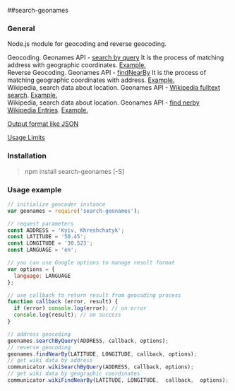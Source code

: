 ##search-geonames

### General

Node.js module for geocoding and reverse geocoding.  

Geocoding. Geonames API - [search by query](http://www.geonames.org/export/geonames-search.html)
It is the process of matching address with geographic coordinates. [Example.](http://api.geonames.org/findNearbyJSON?lat=47.3&lng=9&username=demo&style=LONG)  
Reverse Geocoding. Geonames API - [findNearBy](http://www.geonames.org/export/web-services.html#findNearby)
It is the process of matching geographic coordinates with address. [Example.](http://api.geonames.org/findNearbyJSON?lat=47.3&lng=9&username=demo&style=LONG)  
Wikipedia, search data about location. Geonames API - [Wikipedia fulltext search](http://www.geonames.org/export/wikipedia-webservice.html#wikipediaSearch). [Example.](http://api.geonames.org/wikipediaSearchJSON?q=london&username=demo&maxRows=10)  
Wikipedia, search data about location. Geonames API - [find nerby Wikipedia Entries](http://www.geonames.org/export/wikipedia-webservice.html#findNearbyWikipedia).
[Example.](http://api.geonames.org/findNearbyWikipediaJSON?lat=47&lng=9&username=demo)  

[Output format like JSON](https://developers.google.com/maps/documentation/geocoding/#JSON)

[Usage Limits](https://developers.google.com/maps/documentation/geocoding/#Limits)

### Installation
>npm install search-geonames [-S]

### Usage example
```javascript
// initialize geocoder instance
var geonames = require('search-geonames');

// request parameters
const ADDRESS = 'Kyiv, Khreshchatyk';
const LATITUDE = '50.45';
const LONGITUDE = '30.523';
const LANGUAGE = 'en';

// you can use Google options to manage result format
var options = {
  language: LANGUAGE
};

// use callback to return result from geocoding process
function callback (error, result) {
  if (error) console.log(error); // on error
  console.log(result); // on success
}

// address geocoding
geonames.searchByQuery(ADDRESS, callback, options);
// reverse geocoding
geonames.findNearBy(LATITUDE, LONGITUDE, callback, options);
// get wiki data by address
communicator.wikiSearchByQuery(ADDRESS, callback, options);
// get wiki data by geographic coordinates
communicator.wikiFindNearBy(LATITUDE, LONGITUDE,  callback,  options);

```
